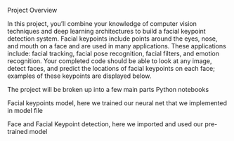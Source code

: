 Project Overview  

In this project, you’ll combine your knowledge of computer vision techniques and deep learning architectures to build a facial keypoint detection system. Facial keypoints include points around the eyes, nose, and mouth on a face and are used in many applications. These applications include: facial tracking, facial pose recognition, facial filters, and emotion recognition. Your completed code should be able to look at any image, detect faces, and predict the locations of facial keypoints on each face; examples of these keypoints are displayed below.

The project will be broken up into a few main parts Python notebooks

Facial keypoints model, here we trained our neural net that we implemented in model file 

Face and Facial Keypoint detection, here we imported and used our pre-trained model
